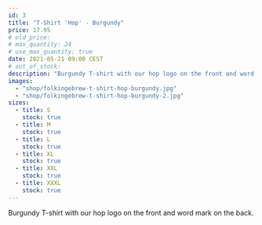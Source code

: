 ```yaml
---
id: 3
title: "T-Shirt 'Hop' - Burgundy"
price: 17.95
# old_price:
# max_quantity: 24
# use_max_quantity: true
date: 2021-05-21 09:00 CEST
# out_of_stock:
description: "Burgundy T-shirt with our hop logo on the front and word mark on the back."
images:
  - "shop/folkingebrew-t-shirt-hop-burgundy.jpg"
  - "shop/folkingebrew-t-shirt-hop-burgundy-2.jpg"
sizes:
  - title: S
    stock: true
  - title: M
    stock: true
  - title: L
    stock: true
  - title: XL
    stock: true
  - title: XXL
    stock: true
  - title: XXXL
    stock: true
---
```


Burgundy T-shirt with our hop logo on the front and word mark on the back.
